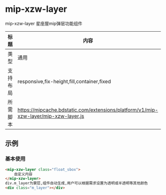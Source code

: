 # mip-xzw-layer
mip-xzw-layer 星座屋mip弹层功能组件

标题|内容
----|----
类型|通用
支持布局|responsive,fix-height,fill,container,fixed
所需脚本|https://mipcache.bdstatic.com/extensions/platform/v1/mip-xzw-layer/mip-xzw-layer.js

## 示例

### 基本使用
```html 必须属性float_sbox标识弹层容器
<mip-xzw-layer class="float_sbox">
    自定义内容
</mip-xzw-layer>
div.m_layer为蒙层,组件自动生成,用户可以根据需求设置为透明或半透明等其他颜色
<div class="m_layer"></div>
